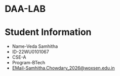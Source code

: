 # DAA-LAB
# Student Information
* Name-Veda Samhitha  
* ID-22WU0101067  
* CSE-A
* Program-BTech
* EMail-Samhitha.Chowdary_2026@woxsen.edu.in
